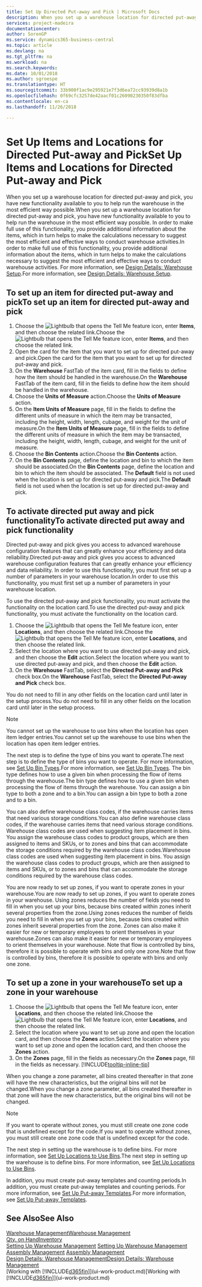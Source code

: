 ```yaml
---
title: Set Up Directed Put-away and Pick | Microsoft Docs
description: When you set up a warehouse location for directed put-away and pick, you have new functionality available to you to help run the warehouse in the most efficient way possible.
services: project-madeira
documentationcenter: 
author: SorenGP
ms.service: dynamics365-business-central
ms.topic: article
ms.devlang: na
ms.tgt_pltfrm: na
ms.workload: na
ms.search.keywords: 
ms.date: 10/01/2018
ms.author: sgroespe
ms.translationtype: HT
ms.sourcegitcommit: 33b900f1ac9e295921e7f3d6ea72cc93939d8a1b
ms.openlocfilehash: 0f69cfc3257de42aacf01c26090230350f83dfba
ms.contentlocale: en-ca
ms.lasthandoff: 11/26/2018

---
```

# <a name="set-up-items-and-locations-for-directed-put-away-and-pick"></a><span data-ttu-id="fefb3-103">Set Up Items and Locations for Directed Put-away and Pick</span><span class="sxs-lookup"><span data-stu-id="fefb3-103">Set Up Items and Locations for Directed Put-away and Pick</span></span>
<span data-ttu-id="fefb3-104">When you set up a warehouse location for directed put-away and pick, you have new functionality available to you to help run the warehouse in the most efficient way possible.</span><span class="sxs-lookup"><span data-stu-id="fefb3-104">When you set up a warehouse location for directed put-away and pick, you have new functionality available to you to help run the warehouse in the most efficient way possible.</span></span> <span data-ttu-id="fefb3-105">In order to make full use of this functionality, you provide additional information about the items, which in turn helps to make the calculations necessary to suggest the most efficient and effective ways to conduct warehouse activities.</span><span class="sxs-lookup"><span data-stu-id="fefb3-105">In order to make full use of this functionality, you provide additional information about the items, which in turn helps to make the calculations necessary to suggest the most efficient and effective ways to conduct warehouse activities.</span></span> <span data-ttu-id="fefb3-106">For more information, see [Design Details: Warehouse Setup](design-details-warehouse-setup.md).</span><span class="sxs-lookup"><span data-stu-id="fefb3-106">For more information, see [Design Details: Warehouse Setup](design-details-warehouse-setup.md).</span></span>

## <a name="to-set-up-an-item-for-directed-put-away-and-pick"></a><span data-ttu-id="fefb3-107">To set up an item for directed put-away and pick</span><span class="sxs-lookup"><span data-stu-id="fefb3-107">To set up an item for directed put-away and pick</span></span>  
1.  <span data-ttu-id="fefb3-108">Choose the ![Lightbulb that opens the Tell Me feature](media/ui-search/search_small.png "Tell me what you want to do") icon, enter **Items**, and then choose the related link.</span><span class="sxs-lookup"><span data-stu-id="fefb3-108">Choose the ![Lightbulb that opens the Tell Me feature](media/ui-search/search_small.png "Tell me what you want to do") icon, enter **Items**, and then choose the related link.</span></span>  
2.  <span data-ttu-id="fefb3-109">Open the card for the item that you want to set up for directed put-away and pick.</span><span class="sxs-lookup"><span data-stu-id="fefb3-109">Open the card for the item that you want to set up for directed put-away and pick.</span></span>
3. <span data-ttu-id="fefb3-110">On the **Warehouse** FastTab of the item card, fill in the fields to define how the item should be handled in the warehouse.</span><span class="sxs-lookup"><span data-stu-id="fefb3-110">On the **Warehouse** FastTab of the item card, fill in the fields to define how the item should be handled in the warehouse.</span></span>  
4.  <span data-ttu-id="fefb3-111">Choose the **Units of Measure** action.</span><span class="sxs-lookup"><span data-stu-id="fefb3-111">Choose the **Units of Measure** action.</span></span>
5. <span data-ttu-id="fefb3-112">On the **Item Units of Measure** page, fill in the fields to define the different units of measure in which the item may be transacted, including the height, width, length, cubage, and weight for the unit of measure.</span><span class="sxs-lookup"><span data-stu-id="fefb3-112">On the **Item Units of Measure** page, fill in the fields to define the different units of measure in which the item may be transacted, including the height, width, length, cubage, and weight for the unit of measure.</span></span>
6. <span data-ttu-id="fefb3-113">Choose the **Bin Contents** action.</span><span class="sxs-lookup"><span data-stu-id="fefb3-113">Choose the **Bin Contents** action.</span></span>
7. <span data-ttu-id="fefb3-114">On the **Bin Contents** page, define the location and bin to which the item should be associated.</span><span class="sxs-lookup"><span data-stu-id="fefb3-114">On the **Bin Contents** page, define the location and bin to which the item should be associated.</span></span> <span data-ttu-id="fefb3-115">The **Default** field is not used when the location is set up for directed put-away and pick.</span><span class="sxs-lookup"><span data-stu-id="fefb3-115">The **Default** field is not used when the location is set up for directed put-away and pick.</span></span>  

## <a name="to-activate-directed-put-away-and-pick-functionality"></a><span data-ttu-id="fefb3-116">To activate directed put away and pick functionality</span><span class="sxs-lookup"><span data-stu-id="fefb3-116">To activate directed put away and pick functionality</span></span>  
<span data-ttu-id="fefb3-117">Directed put-away and pick gives you access to advanced warehouse configuration features that can greatly enhance your efficiency and data reliability.</span><span class="sxs-lookup"><span data-stu-id="fefb3-117">Directed put-away and pick gives you access to advanced warehouse configuration features that can greatly enhance your efficiency and data reliability.</span></span> <span data-ttu-id="fefb3-118">In order to use this functionality, you must first set up a number of parameters in your warehouse location.</span><span class="sxs-lookup"><span data-stu-id="fefb3-118">In order to use this functionality, you must first set up a number of parameters in your warehouse location.</span></span>  

<span data-ttu-id="fefb3-119">To use the directed put-away and pick functionality, you must activate the functionality on the location card.</span><span class="sxs-lookup"><span data-stu-id="fefb3-119">To use the directed put-away and pick functionality, you must activate the functionality on the location card.</span></span>    
1.  <span data-ttu-id="fefb3-120">Choose the ![Lightbulb that opens the Tell Me feature](media/ui-search/search_small.png "Tell me what you want to do") icon, enter **Locations**, and then choose the related link.</span><span class="sxs-lookup"><span data-stu-id="fefb3-120">Choose the ![Lightbulb that opens the Tell Me feature](media/ui-search/search_small.png "Tell me what you want to do") icon, enter **Locations**, and then choose the related link.</span></span>  
2.  <span data-ttu-id="fefb3-121">Select the location where you want to use directed put-away and pick, and then choose the **Edit** action.</span><span class="sxs-lookup"><span data-stu-id="fefb3-121">Select the location where you want to use directed put-away and pick, and then choose the **Edit** action.</span></span>  
3.  <span data-ttu-id="fefb3-122">On the **Warehouse** FastTab, select the **Directed Put-away and Pick** check box.</span><span class="sxs-lookup"><span data-stu-id="fefb3-122">On the **Warehouse** FastTab, select the **Directed Put-away and Pick** check box.</span></span>  

<span data-ttu-id="fefb3-123">You do not need to fill in any other fields on the location card until later in the setup process.</span><span class="sxs-lookup"><span data-stu-id="fefb3-123">You do not need to fill in any other fields on the location card until later in the setup process.</span></span>  

> [!NOTE]  
>  <span data-ttu-id="fefb3-124">You cannot set up the warehouse to use bins when the location has open item ledger entries.</span><span class="sxs-lookup"><span data-stu-id="fefb3-124">You cannot set up the warehouse to use bins when the location has open item ledger entries.</span></span>  

<span data-ttu-id="fefb3-125">The next step is to define the type of bins you want to operate.</span><span class="sxs-lookup"><span data-stu-id="fefb3-125">The next step is to define the type of bins you want to operate.</span></span> <span data-ttu-id="fefb3-126">For more information, see [Set Up Bin Types](warehouse-how-to-set-up-bin-types.md).</span><span class="sxs-lookup"><span data-stu-id="fefb3-126">For more information, see [Set Up Bin Types](warehouse-how-to-set-up-bin-types.md).</span></span> <span data-ttu-id="fefb3-127">The bin type defines how to use a given bin when processing the flow of items through the warehouse.</span><span class="sxs-lookup"><span data-stu-id="fefb3-127">The bin type defines how to use a given bin when processing the flow of items through the warehouse.</span></span> <span data-ttu-id="fefb3-128">You can assign a bin type to both a zone and to a bin.</span><span class="sxs-lookup"><span data-stu-id="fefb3-128">You can assign a bin type to both a zone and to a bin.</span></span>  

<span data-ttu-id="fefb3-129">You can also define warehouse class codes, if the warehouse carries items that need various storage conditions.</span><span class="sxs-lookup"><span data-stu-id="fefb3-129">You can also define warehouse class codes, if the warehouse carries items that need various storage conditions.</span></span> <span data-ttu-id="fefb3-130">Warehouse class codes are used when suggesting item placement in bins. You assign the warehouse class codes to product groups, which are then assigned to items and SKUs, or to zones and bins that can accommodate the storage conditions required by the warehouse class codes.</span><span class="sxs-lookup"><span data-stu-id="fefb3-130">Warehouse class codes are used when suggesting item placement in bins. You assign the warehouse class codes to product groups, which are then assigned to items and SKUs, or to zones and bins that can accommodate the storage conditions required by the warehouse class codes.</span></span>  

<span data-ttu-id="fefb3-131">You are now ready to set up zones, if you want to operate zones in your warehouse.</span><span class="sxs-lookup"><span data-stu-id="fefb3-131">You are now ready to set up zones, if you want to operate zones in your warehouse.</span></span> <span data-ttu-id="fefb3-132">Using zones reduces the number of fields you need to fill in when you set up your bins, because bins created within zones inherit several properties from the zone.</span><span class="sxs-lookup"><span data-stu-id="fefb3-132">Using zones reduces the number of fields you need to fill in when you set up your bins, because bins created within zones inherit several properties from the zone.</span></span> <span data-ttu-id="fefb3-133">Zones can also make it easier for new or temporary employees to orient themselves in your warehouse.</span><span class="sxs-lookup"><span data-stu-id="fefb3-133">Zones can also make it easier for new or temporary employees to orient themselves in your warehouse.</span></span> <span data-ttu-id="fefb3-134">Note that flow is controlled by bins, therefore it is possible to operate with bins and only one zone.</span><span class="sxs-lookup"><span data-stu-id="fefb3-134">Note that flow is controlled by bins, therefore it is possible to operate with bins and only one zone.</span></span>  

## <a name="to-set-up-a-zone-in-your-warehouse"></a><span data-ttu-id="fefb3-135">To set up a zone in your warehouse</span><span class="sxs-lookup"><span data-stu-id="fefb3-135">To set up a zone in your warehouse</span></span>  
1.  <span data-ttu-id="fefb3-136">Choose the ![Lightbulb that opens the Tell Me feature](media/ui-search/search_small.png "Tell me what you want to do") icon, enter **Locations**, and then choose the related link.</span><span class="sxs-lookup"><span data-stu-id="fefb3-136">Choose the ![Lightbulb that opens the Tell Me feature](media/ui-search/search_small.png "Tell me what you want to do") icon, enter **Locations**, and then choose the related link.</span></span>  
2.  <span data-ttu-id="fefb3-137">Select the location where you want to set up zone and open the location card, and then choose the **Zones** action.</span><span class="sxs-lookup"><span data-stu-id="fefb3-137">Select the location where you want to set up zone and open the location card, and then choose the **Zones** action.</span></span>  
3.  <span data-ttu-id="fefb3-138">On the **Zones** page, fill in the fields as necessary.</span><span class="sxs-lookup"><span data-stu-id="fefb3-138">On the **Zones** page, fill in the fields as necessary.</span></span> [!INCLUDE[tooltip-inline-tip](includes/tooltip-inline-tip_md.md)]  

<span data-ttu-id="fefb3-139">When you change a zone parameter, all bins created thereafter in that zone will have the new characteristics, but the original bins will not be changed.</span><span class="sxs-lookup"><span data-stu-id="fefb3-139">When you change a zone parameter, all bins created thereafter in that zone will have the new characteristics, but the original bins will not be changed.</span></span>  

> [!NOTE]  
>  <span data-ttu-id="fefb3-140">If you want to operate without zones, you must still create one zone code that is undefined except for the code.</span><span class="sxs-lookup"><span data-stu-id="fefb3-140">If you want to operate without zones, you must still create one zone code that is undefined except for the code.</span></span>  

<span data-ttu-id="fefb3-141">The next step in setting up the warehouse is to define bins. For more information, see [Set Up Locations to Use Bins](warehouse-how-to-set-up-locations-to-use-bins.md).</span><span class="sxs-lookup"><span data-stu-id="fefb3-141">The next step in setting up the warehouse is to define bins. For more information, see [Set Up Locations to Use Bins](warehouse-how-to-set-up-locations-to-use-bins.md).</span></span>  

<span data-ttu-id="fefb3-142">In addition, you must create put-away templates and counting periods.</span><span class="sxs-lookup"><span data-stu-id="fefb3-142">In addition, you must create put-away templates and counting periods.</span></span> <span data-ttu-id="fefb3-143">For more information, see [Set Up Put-away Templates](warehouse-how-to-set-up-put-away-templates.md).</span><span class="sxs-lookup"><span data-stu-id="fefb3-143">For more information, see [Set Up Put-away Templates](warehouse-how-to-set-up-put-away-templates.md).</span></span>  

## <a name="see-also"></a><span data-ttu-id="fefb3-144">See Also</span><span class="sxs-lookup"><span data-stu-id="fefb3-144">See Also</span></span>  
[<span data-ttu-id="fefb3-145">Warehouse Management</span><span class="sxs-lookup"><span data-stu-id="fefb3-145">Warehouse Management</span></span>](warehouse-manage-warehouse.md)  
[<span data-ttu-id="fefb3-146">Qty. on Hand</span><span class="sxs-lookup"><span data-stu-id="fefb3-146">Inventory</span></span>](inventory-manage-inventory.md)  
<span data-ttu-id="fefb3-147">[Setting Up Warehouse Management](warehouse-setup-warehouse.md)   </span><span class="sxs-lookup"><span data-stu-id="fefb3-147">[Setting Up Warehouse Management](warehouse-setup-warehouse.md)   </span></span>  
<span data-ttu-id="fefb3-148">[Assembly Management](assembly-assemble-items.md)  </span><span class="sxs-lookup"><span data-stu-id="fefb3-148">[Assembly Management](assembly-assemble-items.md)  </span></span>  
[<span data-ttu-id="fefb3-149">Design Details: Warehouse Management</span><span class="sxs-lookup"><span data-stu-id="fefb3-149">Design Details: Warehouse Management</span></span>](design-details-warehouse-management.md)  
<span data-ttu-id="fefb3-150">[Working with [!INCLUDE[d365fin](includes/d365fin_md.md)]](ui-work-product.md)</span><span class="sxs-lookup"><span data-stu-id="fefb3-150">[Working with [!INCLUDE[d365fin](includes/d365fin_md.md)]](ui-work-product.md)</span></span>  

